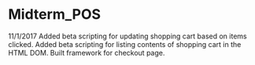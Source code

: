# Midterm_POS

11/1/2017  Added beta scripting for updating shopping cart based on items clicked.  Added beta scripting for listing contents of shopping cart in the HTML DOM.  Built framework for checkout page.